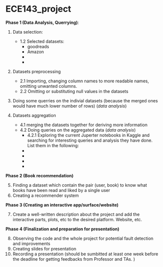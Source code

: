 # ECE143_project

**Phase 1 (Data Analysis, Querrying)**:
1. Data selection:
    - 1.2 Selected datasets:<br>
        - goodreads
        - Amazon 
        -
        -
       
       
2. Datasets preprocessing
    - 2.1 Importing, changing column names to more readable names, omitting unwanted columns.
    - 2.2 Omitting or substituting null values in the datasets
    
   
3. Doing some querries on the indivial datasets (because the merged ones would have much lower number of rows) (*data analysis*)  
     
4. Datasets aggregation
    - 4.1 merging the datasets together for deriving more information
    - 4.2 Doing queries on the aggregated data (*data analysis*)
        - 4.2.1 Exploring  the current Juperter notebooks in Kaggle and searching for interesting queries and analysis they have done. List them in the following:
        - 
        -
        -
        -
     
     
     
**Phase 2 (Book recommendation)**

5. Finding a dataset which contain the pair (user, book) to know what books have been read and liked by a single user
6. Creating a recommender system




**Phase 3 (Creating an interactive app/surface/website)**

7. Create a well-written description about the project and add the interactive parts, plots, etc to the desired platform. Website, etc.




**Phase 4 (Finalization and preparation for presentation)**

8. Observing the code and the whole project for potential fault detection and improvements
9. Creating slides for presentation
10. Recording a presentation (should be sumbitted at least one week before the deadline for getting feedbacks from Professor and TAs. )





